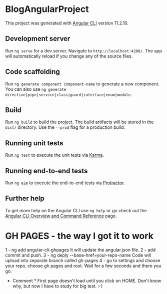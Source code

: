 # BlogAngularProject

This project was generated with [Angular CLI](https://github.com/angular/angular-cli) version 11.2.10.

## Development server

Run `ng serve` for a dev server. Navigate to `http://localhost:4200/`. The app will automatically reload if you change any of the source files.

## Code scaffolding

Run `ng generate component component-name` to generate a new component. You can also use `ng generate directive|pipe|service|class|guard|interface|enum|module`.

## Build

Run `ng build` to build the project. The build artifacts will be stored in the `dist/` directory. Use the `--prod` flag for a production build.

## Running unit tests

Run `ng test` to execute the unit tests via [Karma](https://karma-runner.github.io).

## Running end-to-end tests

Run `ng e2e` to execute the end-to-end tests via [Protractor](http://www.protractortest.org/).

## Further help

To get more help on the Angular CLI use `ng help` or go check out the [Angular CLI Overview and Command Reference](https://angular.io/cli) page.

# GH PAGES - the way I got it to work
1 - ng add angular-cli-ghpages
It will update the angular.json file. 
2 - add commit and push. 
3 - ng deply --base-href=your-repo-name
Code will upload into separate branch called gh-pages
4 - go to settings and choose your repo, choose gh pages and root. Wait for a few seconds and there you go. 

* Comment * First page doesn't load until you click on HOME. Don't know why, but now I have to study for big test. :-)
